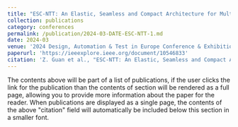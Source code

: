 ```yaml
---
title: "ESC-NTT: An Elastic, Seamless and Compact Architecture for Multi-Parameter NTT Acceleration"
collection: publications
category: conferences
permalink: /publication/2024-03-DATE-ESC-NTT-1.md
date: 2024-03
venue: '2024 Design, Automation & Test in Europe Conference & Exhibition (DATE)'
paperurl: 'https://ieeexplore.ieee.org/document/10546833'
citation: 'Z. Guan et al., "ESC-NTT: An Elastic, Seamless and Compact Architecture for Multi-Parameter NTT Acceleration," 2024 Design, Automation & Test in Europe Conference & Exhibition (DATE), Valencia, Spain, 2024, pp. 1-6.'
---
```

The contents above will be part of a list of publications, if the user clicks the link for the publication than the contents of section will be rendered as a full page, allowing you to provide more information about the paper for the reader. When publications are displayed as a single page, the contents of the above "citation" field will automatically be included below this section in a smaller font.
